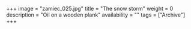 +++
image = "zamiec_025.jpg"
title = "The snow storm"
weight = 0
description = "Oil on a wooden plank"
availability = ""
tags = ["Archive"]
+++
